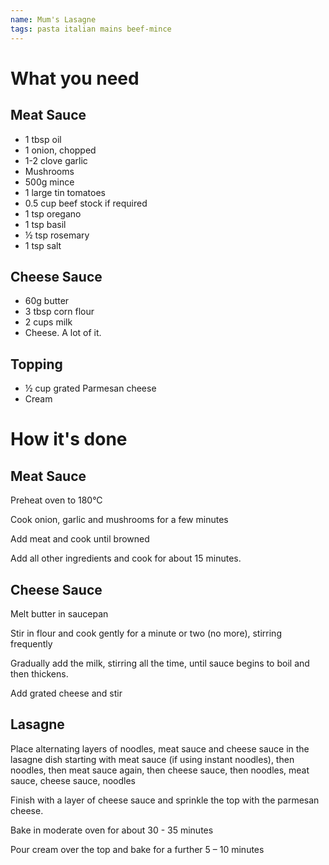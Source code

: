 ```yaml
---
name: Mum's Lasagne
tags: pasta italian mains beef-mince
---
```


# What you need

## Meat Sauce

* 1 tbsp oil
* 1 onion, chopped
* 1-2 clove garlic
* Mushrooms
* 500g mince
* 1 large tin tomatoes
* 0.5 cup beef stock if required
* 1 tsp oregano
* 1 tsp basil
* ½ tsp rosemary
* 1 tsp salt

## Cheese Sauce

* 60g butter
* 3 tbsp corn flour
* 2 cups milk
* Cheese. A lot of it.

## Topping

* ½ cup grated Parmesan cheese
* Cream

# How it's done

## Meat Sauce

Preheat oven to 180°C

Cook onion, garlic and mushrooms for a few minutes

Add meat and cook until browned

Add all other ingredients and cook for about 15 minutes.

## Cheese Sauce

Melt butter in saucepan

Stir in flour and cook gently for a minute or two (no more), stirring frequently

Gradually add the milk, stirring all the time, until sauce begins to boil and then thickens.

Add grated cheese and stir

## Lasagne

Place alternating layers of noodles, meat sauce and cheese sauce in the lasagne dish starting with meat sauce (if using instant noodles), then noodles, then meat sauce again, then cheese sauce, then noodles, meat sauce, cheese sauce, noodles

Finish with a layer of cheese sauce and sprinkle the top with the parmesan cheese.

Bake in moderate oven for about 30 - 35 minutes

Pour cream over the top and bake for a further 5 – 10 minutes
